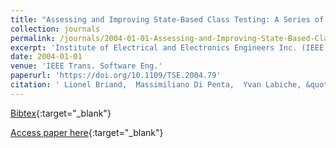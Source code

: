 ```yaml
---
title: "Assessing and Improving State-Based Class Testing: A Series of Experiments"
collection: journals
permalink: /journals/2004-01-01-Assessing-and-Improving-State-Based-Class-Testing-A-Series-of-Experiments
excerpt: 'Institute of Electrical and Electronics Engineers Inc. (IEEE), Los Alamitos, CA, USA, Scopus ID: 2-s2.0-11244275535, Cited by: 79'
date: 2004-01-01
venue: 'IEEE Trans. Software Eng.'
paperurl: 'https://doi.org/10.1109/TSE.2004.79'
citation: ' Lionel Briand,  Massimiliano Di Penta,  Yvan Labiche, &quot;Assessing and Improving State-Based Class Testing: A Series of Experiments.&quot; IEEE Trans. Software Eng., 2004.'
---
```

[Bibtex](https://dblp.org/rec/bib/journals/tse/BriandPL04){:target="_blank"}

[Access paper here](https://doi.org/10.1109/TSE.2004.79){:target="_blank"}
